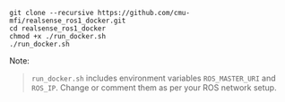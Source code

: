 ```
git clone --recursive https://github.com/cmu-mfi/realsense_ros1_docker.git
cd realsense_ros1_docker
chmod +x ./run_docker.sh
./run_docker.sh
```

Note:
> `run_docker.sh` includes environment variables `ROS_MASTER_URI` and `ROS_IP`. Change or comment them as per your ROS network setup.
